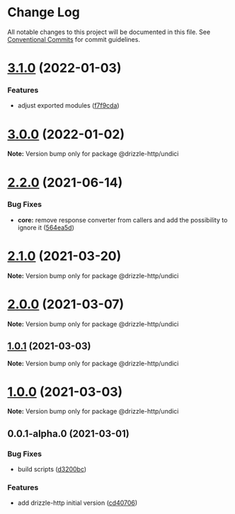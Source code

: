 # Change Log

All notable changes to this project will be documented in this file.
See [Conventional Commits](https://conventionalcommits.org) for commit guidelines.

# [3.1.0](https://github.com/vitorsalgado/drizzle-http/compare/v3.0.0...v3.1.0) (2022-01-03)


### Features

* adjust exported modules ([f7f9cda](https://github.com/vitorsalgado/drizzle-http/commit/f7f9cdac17fa3fc0c25e5a2308562ecc5d15c8b2))





# [3.0.0](https://github.com/vitorsalgado/drizzle-http/compare/v2.2.0...v3.0.0) (2022-01-02)

**Note:** Version bump only for package @drizzle-http/undici





# [2.2.0](https://github.com/vitorsalgado/drizzle-http/compare/v2.1.0...v2.2.0) (2021-06-14)

### Bug Fixes

- **core:** remove response converter from callers and add the possibility to ignore
  it ([564ea5d](https://github.com/vitorsalgado/drizzle-http/commit/564ea5d01d91a42515b91459e9a24b5e13974d1d))

# [2.1.0](https://github.com/vitorsalgado/drizzle-http/compare/v2.0.0...v2.1.0) (2021-03-20)

**Note:** Version bump only for package @drizzle-http/undici

# [2.0.0](https://github.com/vitorsalgado/drizzle-http/compare/v1.0.1...v2.0.0) (2021-03-07)

**Note:** Version bump only for package @drizzle-http/undici

## [1.0.1](https://github.com/vitorsalgado/drizzle-http/compare/v1.0.0...v1.0.1) (2021-03-03)

**Note:** Version bump only for package @drizzle-http/undici

# [1.0.0](https://github.com/vitorsalgado/drizzle-http/compare/v0.0.1-alpha.0...v1.0.0) (2021-03-03)

**Note:** Version bump only for package @drizzle-http/undici

## 0.0.1-alpha.0 (2021-03-01)

### Bug Fixes

- build
  scripts ([d3200bc](https://github.com/vitorsalgado/drizzle-http/commit/d3200bc3b879ace2dde75b29200cc0702415ca0d))

### Features

- add drizzle-http initial
  version ([cd40706](https://github.com/vitorsalgado/drizzle-http/commit/cd4070698f62b45931a7e01805fc4e3f3f59b393))
